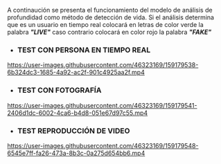A continaución se presenta el funcionamiento del modelo de análisis de profundidad como método de detección de vida. 
Si el análisis determina que es un usuario en tiempo real colocará en letras de color verde la palabra **_"LIVE"_** caso contrario colocará en color rojo la palabra **_"FAKE"_**

* ### TEST CON PERSONA EN TIEMPO REAL

https://user-images.githubusercontent.com/46323169/159179538-6b324dc3-1685-4a92-ac2f-901c4925aa2f.mp4

* ### TEST CON FOTOGRAFÍA
https://user-images.githubusercontent.com/46323169/159179541-2406d1dc-6002-4ca6-b4d8-051e67d97c55.mp4

* ### TEST REPRODUCCIÓN DE VIDEO

https://user-images.githubusercontent.com/46323169/159179548-6545e7ff-fa26-473a-8b3c-0a275d654bb6.mp4









